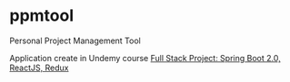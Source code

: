 # ppmtool
Personal Project Management Tool

Application create in Undemy course [Full Stack Project: Spring Boot 2.0, ReactJS, Redux](https://www.udemy.com/full-stack-project-spring-boot-20-react-redux/learn/v4/overview)
